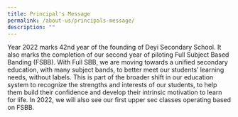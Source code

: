 ```yaml
---
title: Principal's Message
permalink: /about-us/principals-message/
description: ""
---
```

Year 2022 marks 42nd year of the founding of Deyi Secondary School. It also marks the completion of our second year of piloting Full Subject Based Banding (FSBB). With Full SBB, we are moving towards a unified secondary education, with many subject bands, to better meet our students’ learning needs, without labels. This is part of the broader shift in our education system to recognize the strengths and interests of our students, to help them build their confidence and develop their intrinsic motivation to learn for life. In 2022, we will also see our first upper sec classes operating based on FSBB.

